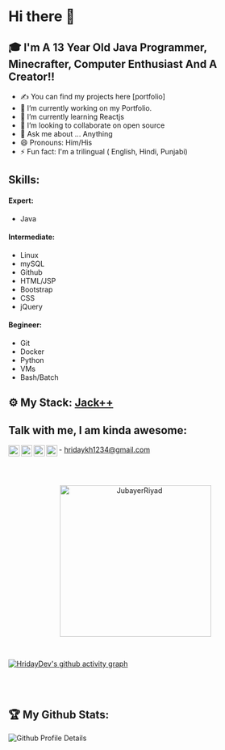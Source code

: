 # Hi there 👋
## 🎓 I'm A 13 Year Old Java Programmer, Minecrafter, Computer Enthusiast And A Creator!!
- ✍ You can find my projects here [portfolio]
- 🔭 I’m currently working on my Portfolio.
- 🌱 I’m currently learning Reactjs
- 👯 I’m looking to collaborate on open source
- 💬 Ask me about ... Anything
- 😄 Pronouns: Him/His
- ⚡ Fun fact: I'm a trilingual ( English, Hindi, Punjabi)

## Skills:

#### Expert: 
- Java

#### Intermediate: 
- Linux
- mySQL
- Github
- HTML/JSP
- Bootstrap
- CSS
- jQuery

#### Begineer: 
- Git
- Docker
- Python
- VMs
- Bash/Batch

## ⚙️ My Stack: [Jack++](https://github.com/HridayDev/Techstack)

## Talk with me, I am kinda awesome:
[<img align="left" alt="holisitc_developer | twitter" width="22px" src="https://cdn.jsdelivr.net/npm/simple-icons@v3/icons/twitter.svg" />][twitter]
[<img align="left" alt="holisitc_developer | YouTube" width="22px" src="https://cdn.jsdelivr.net/npm/simple-icons@v3/icons/youtube.svg" />][youtube]
[<img align="left" alt="holisitc_developer | Github" width="22px" src="https://cdn.jsdelivr.net/npm/simple-icons@v3/icons/github.svg" />][github]
<img align="left" alt="holisitc_developer | gmail" width="22px" src="https://cdn.jsdelivr.net/npm/simple-icons@v3/icons/gmail.svg" /> - hridaykh1234@gmail.com

<br/>


<br/>
<p align="center">
	    <img src="https://github-readme-stats.vercel.app/api/top-langs?username=HridayDev&show_icons=true&locale=en" alt="JubayerRiyad" width="300" />
</p>
<br/>


[![HridayDev's github activity graph](https://github-readme-activity-graph.cyclic.app/graph?username=HridayDev&bg_color=0d1117&color=c9c9c9&line=4c779e&point=a8e5ff&area=true&hide_border=true)](https://github.com/ashutosh00710/github-readme-activity-graph)

<br/>
<br/>


## :trophy: My Github Stats:

![Github Profile Details](https://github-profile-summary-cards.vercel.app/api/cards/profile-details?username=HridayDev&theme=github_dark) 



[twitter]: https://www.whitter.com/HridayDevReal/
[youtube]: https://www.youtube.com/@HridayDev/
[github]: https://www.github.com/HridayDev/

